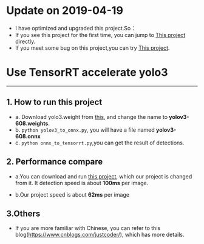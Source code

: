 # Update on 2019-04-19
- I have optimized and upgraded this project.So：
- If you see this project for the first time, you can jump to [This project](https://github.com/Cw-zero/TensorRT_yolo3_module) directly. 
- If you meet some bug on this project,you can try [This project](https://github.com/Cw-zero/TensorRT_yolo3_module).

# Use TensorRT accelerate yolo3
---
## 1. How to run this project
- a. Download yolo3.weight from [this](https://pjreddie.com/media/files/yolov3.weights), and change the name to **yolov3-608.weights**.
- b. `python yolov3_to_onnx.py`, you will have a file named **yolov3-608.onnx**
- c. `python onnx_to_tensorrt.py`,you can get the result of detections.

## 2. Performance compare
- a.You can download and run [this project](https://github.com/ayooshkathuria/pytorch-yolo-v3), which our project is changed from it.
It detection speed is about **100ms** per image.

- b.Our project speed is about **62ms** per image

## 3.Others
- If you are more familiar with Chinese, you can refer to this blog(https://www.cnblogs.com/justcoder/), which has more details.
